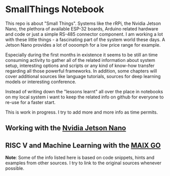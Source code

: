 # SmallThings Notebook

This repo is about "Small Things". Systems like the rRPi, the Nvidia Jetson Nano, the plethora of available ESP-32 boards, Arduino related hardware and code or just a simple RS-485 connector component. I am working a lot with these little things - a fascinating part of the system world these days. A Jetson Nano provides a lot of oooomph for a low price range for example.

Especially during the first months in existence it seems to be still an time consuming activity to gather all of the related information about system setup, interesting options and scripts or any kind of know-how transfer regarding all those powerful frameworks. In addition, some chapters will cover additional sources like language tutorials, sources for deep learning models or interesting conference.
 
Instead of writing down the "lessons learnt" all over the place in notebooks on my local system i want to keep the related info on github for everyone to re-use for a faster start.

This is work in progress. I try to add more and more info as time permits.
 
##  Working with the [Nvidia Jetson Nano](./boards/jetson-nano.md)

## RISC V and Machine Learning with the [MAIX GO](boards/maix-60.md)


**Note**: Some of the info listed here is based on code snippets, hints and examples from other sources. I try to link to the original sources whenever possible.